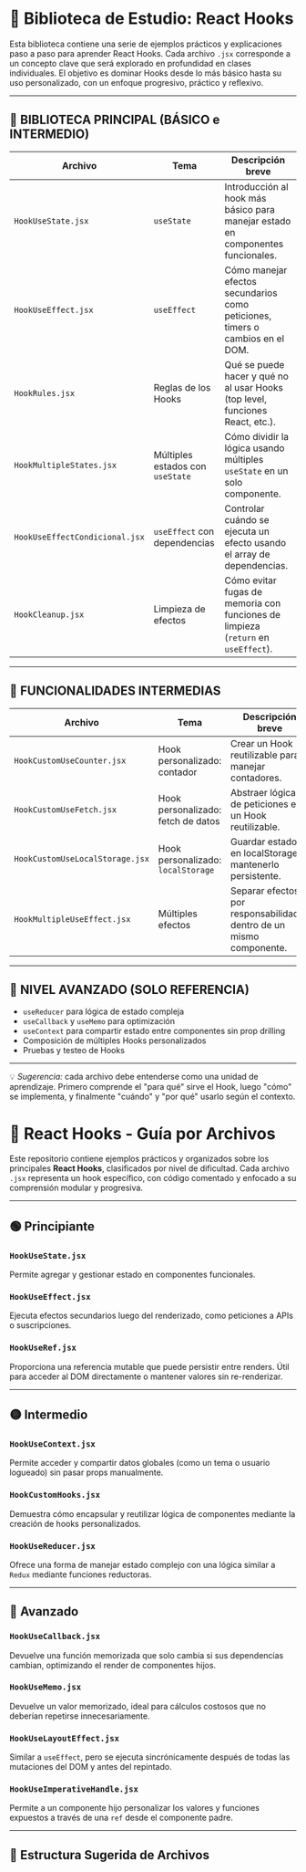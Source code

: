 # 🧠 Biblioteca de Estudio: React Hooks

Esta biblioteca contiene una serie de ejemplos prácticos y explicaciones paso a paso para aprender React Hooks. Cada archivo `.jsx` corresponde a un concepto clave que será explorado en profundidad en clases individuales. El objetivo es dominar Hooks desde lo más básico hasta su uso personalizado, con un enfoque progresivo, práctico y reflexivo.

---

## 🧩 BIBLIOTECA PRINCIPAL (BÁSICO e INTERMEDIO)

| Archivo | Tema | Descripción breve |
|--------|------|--------------------|
| `HookUseState.jsx` | `useState` | Introducción al hook más básico para manejar estado en componentes funcionales. |
| `HookUseEffect.jsx` | `useEffect` | Cómo manejar efectos secundarios como peticiones, timers o cambios en el DOM. |
| `HookRules.jsx` | Reglas de los Hooks | Qué se puede hacer y qué no al usar Hooks (top level, funciones React, etc.). |
| `HookMultipleStates.jsx` | Múltiples estados con `useState` | Cómo dividir la lógica usando múltiples `useState` en un solo componente. |
| `HookUseEffectCondicional.jsx` | `useEffect` con dependencias | Controlar cuándo se ejecuta un efecto usando el array de dependencias. |
| `HookCleanup.jsx` | Limpieza de efectos | Cómo evitar fugas de memoria con funciones de limpieza (`return` en `useEffect`). |

---

## 🚀 FUNCIONALIDADES INTERMEDIAS

| Archivo | Tema | Descripción breve |
|--------|------|--------------------|
| `HookCustomUseCounter.jsx` | Hook personalizado: contador | Crear un Hook reutilizable para manejar contadores. |
| `HookCustomUseFetch.jsx` | Hook personalizado: fetch de datos | Abstraer lógica de peticiones en un Hook reutilizable. |
| `HookCustomUseLocalStorage.jsx` | Hook personalizado: `localStorage` | Guardar estado en localStorage y mantenerlo persistente. |
| `HookMultipleUseEffect.jsx` | Múltiples efectos | Separar efectos por responsabilidades dentro de un mismo componente. |

---

## 🧠 NIVEL AVANZADO (SOLO REFERENCIA)

- `useReducer` para lógica de estado compleja  
- `useCallback` y `useMemo` para optimización  
- `useContext` para compartir estado entre componentes sin prop drilling  
- Composición de múltiples Hooks personalizados  
- Pruebas y testeo de Hooks  

---

💡 *Sugerencia:* cada archivo debe entenderse como una unidad de aprendizaje. Primero comprende el "para qué" sirve el Hook, luego "cómo" se implementa, y finalmente "cuándo" y "por qué" usarlo según el contexto.

# 📘 React Hooks - Guía por Archivos

Este repositorio contiene ejemplos prácticos y organizados sobre los principales **React Hooks**, clasificados por nivel de dificultad. Cada archivo `.jsx` representa un hook específico, con código comentado y enfocado a su comprensión modular y progresiva.

---

## 🟢 Principiante

### `HookUseState.jsx`
Permite agregar y gestionar estado en componentes funcionales.

### `HookUseEffect.jsx`
Ejecuta efectos secundarios luego del renderizado, como peticiones a APIs o suscripciones.

### `HookUseRef.jsx`
Proporciona una referencia mutable que puede persistir entre renders. Útil para acceder al DOM directamente o mantener valores sin re-renderizar.

---

## 🟡 Intermedio

### `HookUseContext.jsx`
Permite acceder y compartir datos globales (como un tema o usuario logueado) sin pasar props manualmente.

### `HookCustomHooks.jsx`
Demuestra cómo encapsular y reutilizar lógica de componentes mediante la creación de hooks personalizados.

### `HookUseReducer.jsx`
Ofrece una forma de manejar estado complejo con una lógica similar a `Redux` mediante funciones reductoras.

---

## 🔴 Avanzado

### `HookUseCallback.jsx`
Devuelve una función memorizada que solo cambia si sus dependencias cambian, optimizando el render de componentes hijos.

### `HookUseMemo.jsx`
Devuelve un valor memorizado, ideal para cálculos costosos que no deberían repetirse innecesariamente.

### `HookUseLayoutEffect.jsx`
Similar a `useEffect`, pero se ejecuta sincrónicamente después de todas las mutaciones del DOM y antes del repintado.

### `HookUseImperativeHandle.jsx`
Permite a un componente hijo personalizar los valores y funciones expuestos a través de una `ref` desde el componente padre.

---

## 🧩 Estructura Sugerida de Archivos